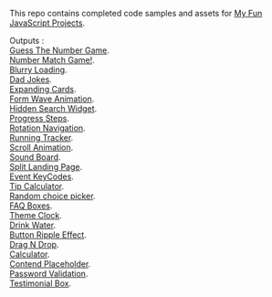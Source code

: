 This repo contains completed code samples and assets for <a href='https://github.com/abdellahslimani/Fun-javascript-projects'>My Fun JavaScript Projects</a>.

Outputs :<br>
<a href='https://abdellahslimani.github.io/Fun-javascript-projects/Guess%20The%20Number%20Game/index.html' target="_blank">Guess The Number Game</a>.<br>
<a href='https://abdellahslimani.github.io/Fun-javascript-projects/Number%20Match%20Game/index.html' target="_blank">Number Match Game!</a>.<br>
<a href='https://abdellahslimani.github.io/Fun-javascript-projects/Blurry%20Loading/index.html' target="_blank">Blurry Loading</a>.<br>
<a href='https://abdellahslimani.github.io/Fun-javascript-projects/Dad%20Jokes/index.html' target="_blank">Dad Jokes</a>.<br>
<a href='https://abdellahslimani.github.io/Fun-javascript-projects/Expanding%20Cards%20project/index.html' target="_blank">Expanding Cards</a>.<br>
<a href='https://abdellahslimani.github.io/Fun-javascript-projects/Form%20Wave%20Animation/index.html' target="_blank">Form Wave Animation</a>.<br>
<a href='https://abdellahslimani.github.io/Fun-javascript-projects/Hidden%20Search%20Widget/index.html' target="_blank">Hidden Search Widget</a>.<br>
<a href='https://abdellahslimani.github.io/Fun-javascript-projects/Progress%20Steps/index.html' target="_blank">Progress Steps</a>.<br>
<a href='https://abdellahslimani.github.io/Fun-javascript-projects/Rotating%20Navigation/index.html' target="_blank">Rotation Navigation</a>.<br>
<a href='https://abdellahslimani.github.io/Fun-javascript-projects/Running%20tracker/index.html' target="_blank">Running Tracker</a>.<br>
<a href='https://abdellahslimani.github.io/Fun-javascript-projects/Scroll%20Animation/index.html' target="_blank">Scroll Animation</a>.<br>
<a href='https://abdellahslimani.github.io/Fun-javascript-projects/Sound%20Board/index.html' target="_blank">Sound Board</a>.<br>
<a href='https://abdellahslimani.github.io/Fun-javascript-projects/Split%20Landing%20Page/index.html' target="_blank">Split Landing Page</a>.<br>
<a href='https://abdellahslimani.github.io/Fun-javascript-projects/event-keycodes/index.html' target="_blank">Event KeyCodes</a>.<br>
<a href='https://abdellahslimani.github.io/Fun-javascript-projects/tip%20calculator/index.html' target="_blank">Tip Calculator</a>.<br>
<a href='https://abdellahslimani.github.io/Fun-javascript-projects/Random%20choice%20picker/index.html' target="_blank">Random choice picker</a>.<br>
<a href='https://abdellahslimani.github.io/Fun-javascript-projects/FAQ-Boxes/index.html' target="_blank">FAQ Boxes</a>.<br>
<a href='https://abdellahslimani.github.io/Fun-javascript-projects/Theme%20Clock/index.html' target="_blank">Theme Clock</a>.<br>
<a href='https://abdellahslimani.github.io/Fun-javascript-projects/Drink%20Water/index.html' target="_blank">Drink Water</a>.<br>
<a href='https://abdellahslimani.github.io/Fun-javascript-projects/Button%20Ripple%20Effect/index.html' target="_blank">Button Ripple Effect</a>.<br>
<a href='https://abdellahslimani.github.io/Fun-javascript-projects/Drag%20N%20Drop/index.html' target="_blank">Drag N Drop</a>.<br>
<a href='https://abdellahslimani.github.io/Fun-javascript-projects/Calculator/index.html' target="_blank">Calculator</a>.<br>
<a href='https://abdellahslimani.github.io/Fun-javascript-projects/Contend%20Placeholder/index.html' target="_blank">Contend Placeholder</a>.<br>
<a href='https://abdellahslimani.github.io/Fun-javascript-projects//Password%20Validation%20Check/index.html' target="_blank">Password Validation</a>.<br>
<a href='https://abdellahslimani.github.io/Fun-javascript-projects//Testimonial%20Box/index.html' target="_blank">Testimonial Box</a>.<br>
